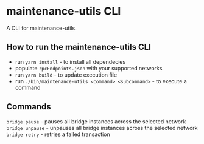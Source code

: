 # maintenance-utils CLI

A CLI for maintenance-utils.

## How to run the maintenance-utils CLI

* run `yarn install` - to install all dependecies
* populate `rpcEndpoints.json` with your supported networks
* run `yarn build` - to update execution file
* run `./bin/maintenance-utils <command> <subcommand>`  - to execute a command

## Commands

`bridge pause` - pauses all bridge instances across the selected network
`bridge unpause` - unpauses all bridge instances across the selected network
`bridge retry` - retries a failed transaction
